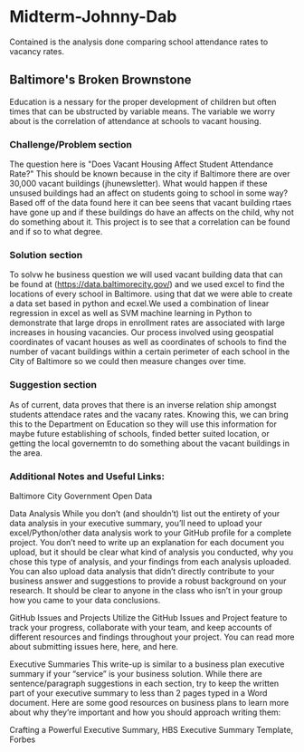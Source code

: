 # Midterm-Johnny-Dab
Contained is the analysis done comparing school attendance rates to vacancy rates.
## Baltimore's Broken Brownstone
Education is a nessary for the proper development of children but often times that can be ubstructed by variable means. The variable we worry about is the correlation of attendance at schools to vacant housing.

### Challenge/Problem section
  The question here is "Does Vacant Housing Affect Student Attendance Rate?" This should be known because in the city if Baltimore there are over 30,000 vacant buildings (jhunewsletter). What would happen if these unsused buildings had an affect on students going to school in some way? Based off of the data found here it can bee seens that vacant building rtaes have gone up and if these buildings do have an affects on the child, why not do something about it. This project is to see that a correlation can be found and if so to what degree.
  
### Solution section
  To solvw he business question we will used vacant building data that can be found at (https://data.baltimorecity.gov/) and we used excel to find the locations of every school in Baltimore. using that dat we were able to create a data set based in python and ecxel.We used a combination of linear regression in excel as well as SVM machine learning in Python to demonstrate that large drops in enrollment rates are associated with large increases in housing vacancies. Our process involved using geospatial coordinates of vacant houses as well as coordinates of schools to find the number of vacant buildings within a certain perimeter of each school in the City of Baltimore so we could then measure changes over time. 
  
### Suggestion section
  As of current, data proves that there is an inverse relation ship amongst students attendace rates and the vacany rates. Knowing this, we can bring this to the Department on Education so they will use this information for maybe future establishing of schools, finded better suited location, or getting the local governemtn to do something about the vacant buildings in the area.
 

### Additional Notes and Useful Links:

Baltimore City Government Open Data

Data Analysis
While you don’t (and shouldn’t) list out the entirety of your data analysis in your executive summary, you’ll need to upload your excel/Python/other data analysis work to your GitHub profile for a complete project. You don’t need to write up an explanation for each document you upload, but it should be clear what kind of analysis you conducted, why you chose this type of analysis, and your findings from each analysis uploaded. You can also upload data analysis that didn’t directly contribute to your business answer and suggestions to provide a robust background on your research. It should be clear to anyone in the class who isn’t in your group how you came to your data conclusions.

GitHub Issues and Projects
Utilize the GitHub Issues and Project feature to track your progress, collaborate with your team, and keep accounts of different resources and findings throughout your project. You can read more about submitting issues here, here, and here.

Executive Summaries
This write-up is similar to a business plan executive summary if your “service” is your business solution. While there are sentence/paragraph suggestions in each section, try to keep the written part of your executive summary to less than 2 pages typed in a Word document. Here are some good resources on business plans to learn more about why they’re important and how you should approach writing them:

Crafting a Powerful Executive Summary, HBS
Executive Summary Template, Forbes
